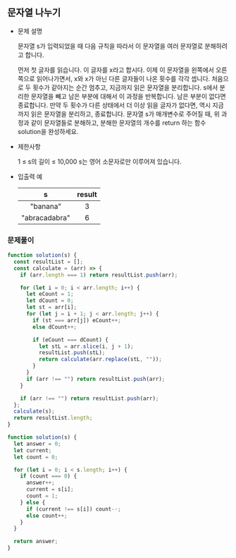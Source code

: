 ## 문자열 나누기

- 문제 설명

  문자열 s가 입력되었을 때 다음 규칙을 따라서 이 문자열을 여러 문자열로 분해하려고 합니다.

  먼저 첫 글자를 읽습니다. 이 글자를 x라고 합시다.
  이제 이 문자열을 왼쪽에서 오른쪽으로 읽어나가면서, x와 x가 아닌 다른 글자들이 나온 횟수를 각각 셉니다. 처음으로 두 횟수가 같아지는 순간 멈추고, 지금까지 읽은 문자열을 분리합니다.
  s에서 분리한 문자열을 빼고 남은 부분에 대해서 이 과정을 반복합니다. 남은 부분이 없다면 종료합니다.
  만약 두 횟수가 다른 상태에서 더 이상 읽을 글자가 없다면, 역시 지금까지 읽은 문자열을 분리하고, 종료합니다.
  문자열 s가 매개변수로 주어질 때, 위 과정과 같이 문자열들로 분해하고, 분해한 문자열의 개수를 return 하는 함수 solution을 완성하세요.

- 제한사항

  1 ≤ s의 길이 ≤ 10,000
  s는 영어 소문자로만 이루어져 있습니다.

- 입출력 예

  |       s       | result |
  | :-----------: | :----: |
  |   "banana"    |   3    |
  | "abracadabra" |   6    |

### 문제풀이

```jsx
function solution(s) {
  const resultList = [];
  const calculate = (arr) => {
    if (arr.length === 1) return resultList.push(arr);

    for (let i = 0; i < arr.length; i++) {
      let eCount = 1;
      let dCount = 0;
      let st = arr[i];
      for (let j = i + 1; j < arr.length; j++) {
        if (st === arr[j]) eCount++;
        else dCount++;

        if (eCount === dCount) {
          let stL = arr.slice(i, j + 1);
          resultList.push(stL);
          return calculate(arr.replace(stL, ""));
        }
      }
      if (arr !== "") return resultList.push(arr);
    }

    if (arr !== "") return resultList.push(arr);
  };
  calculate(s);
  return resultList.length;
}
```

```jsx
function solution(s) {
  let answer = 0;
  let current;
  let count = 0;

  for (let i = 0; i < s.length; i++) {
    if (count === 0) {
      answer++;
      current = s[i];
      count = 1;
    } else {
      if (current !== s[i]) count--;
      else count++;
    }
  }

  return answer;
}
```
